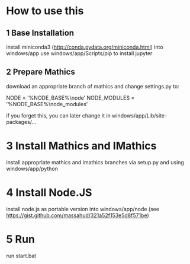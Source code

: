# How to use this

## 1 Base Installation

install miniconda3 (http://conda.pydata.org/miniconda.html) into windows/app
use windows/app/Scripts/pip to install jupyter

## 2 Prepare Mathics

download an appropriate branch of mathics and change settings.py to:

NODE = '%NODE_BASE%\\node'
NODE_MODULES = '%NODE_BASE%\\node_modules'

if you forget this, you can later change it in windows/app/Lib/site-packages/...

# 3 Install Mathics and IMathics

install appropriate mathics and imathics branches via setup.py and using windows/app/python

# 4 Install Node.JS

install node.js as portable version into windows/app/node (see https://gist.github.com/massahud/321a52f153e5d8f571be)

# 5 Run

run start.bat



